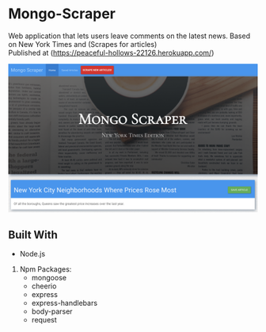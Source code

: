 # Mongo-Scraper
Web application that lets users leave comments on the latest news. Based on New York Times and (Scrapes for articles)<br>
Published at (https://peaceful-hollows-22126.herokuapp.com/)

![alt text](https://raw.githubusercontent.com/dcgutierrez93/Mongo-Scraper/master/public/assets/images/Mongo-Scraper.png)

## Built With
* Node.js
1. Npm Packages:
    * mongoose
    * cheerio
    * express
    * express-handlebars
    * body-parser
    * request
